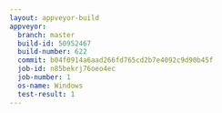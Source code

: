 ```yaml
---
layout: appveyor-build
appveyor:
  branch: master
  build-id: 50952467
  build-number: 622
  commit: b04f0914a6aad266fd765cd2b7e4092c9d90b45f
  job-id: n85bekrj76oeo4ec
  job-number: 1
  os-name: Windows
  test-result: 1
---
```

